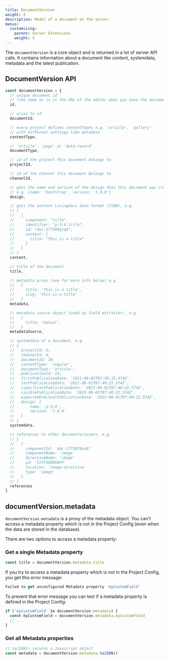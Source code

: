 ```yaml
---
title: DocumentVersion
weight: 4
description: Model of a document on the server.
menus:
  customising:
    parent: Server Extensions
    weight: 5
---
```


The `documentVersion` is a core object and is returned in a lot of server API calls. It contains information about a document like content, systemdata, metadata and the latest publication.

## DocumentVersion API

```js
const documentVersion = {
  // unique document id
  // (the same as is in the URL of the editor when you have the document opened)
  id,

  // alias to id
  documentId,

  // every project defines contentTypes e.g. 'article', 'gallery'
  // with different settings like metadata
  contentType,

  // 'article', 'page' or 'data-record'
  documentType,

  // id of the project this document belongs to
  projectId,

  // id of the channel this document belongs to
  channelId,

  // gets the name and version of the design that this document was created with
  // e.g. {name: 'bootstrap', version: '1.0.0'}
  design,

  // gets the content Livingdocs data format (JSON), e.g.
  // [
  //   {
  //     component: "title",
  //     identifier: "p:3:4.title",
  //     id: "doc-1f7380g1q0",
  //     content: {
  //       title: "This is a title"
  //     }
  //   }
  // ]
  content,

  // title of the document
  title,

  // metadata proxy (see for more info below) e.g.
  //   {
  //     title: 'This is a title',
  //     slug: 'this-is-a-title'
  //   }
  metadata,

  // metadata source object (used by field extractor), e.g.
  //   {
  //     title: 'manual',
  //   }
  metadataSource,

  // systemdata of a document, e.g.
  // {
  //   projectId: 3,
  //   channelId: 4,
  //   documentId: 10,
  //   contentType: 'regular',
  //   documentType: 'article',
  //   publicationId: 19,
  //   firstPublicationDate: '2021-06-01T07:36:15.474Z',
  //   lastPublicationDate: '2021-06-01T07:40:22.574Z',
  //   significantPublicationDate: '2021-06-01T07:40:22.574Z',
  //   visiblePublicationDate: '2023-09-01T07:40:22.574Z',
  //   expectedOrActualPublicationDate: '2023-09-01T07:40:22.574Z',
  //   design: {
  //       name: 'p:3:4',
  //       version: '7.0.0'
  //   }
  // }
  systemdata,

  // references to other documents/assets, e.g.
  // [
  //   {
  //     componentId: 'doc-1f738fbi40'
  //     componentName: 'image'
  //     directiveName: 'image'
  //     id: '5xTF3D0GK8FP'
  //     location: 'image-directive'
  //     type: 'image'
  //   }
  // ]
  references
}
```

## documentVersion.metadata

`documentVersion.metadata` is a proxy of the metadata object. You can't access a metadata property which is not in the Project Config (even when the data are stored in the database).

There are two options to access a metadata property:

###  Get a single Metadata property

```js
const title = documentVersion.metadata.title
```

If you try to access a metadata property which is not in the Project Config, you get this error message:

```js
Failed to get unconfigured Metadata property 'myCustomField'
```

To prevent that error message you can test if a metadata property is defined in the Project Config:

```js
if ('myCustomField' in documentVersion.metadata) {
  const myCustomField = documentVersion.metadata.myCustomField
  // ...
}
```


### Get all Metadata properties

```js
// toJSON() returns a Javascript object
const metadata = documentVersion.metadata.toJSON()
```

